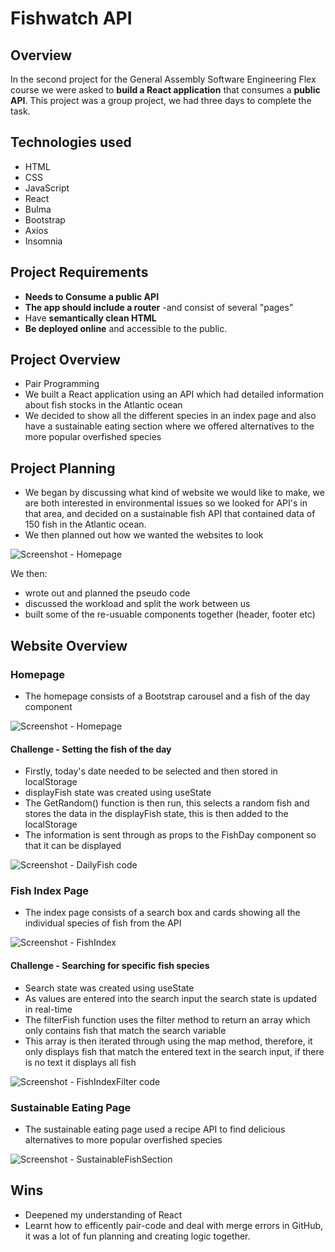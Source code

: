 
# Fishwatch API

## Overview 

In the second project for the General Assembly Software Engineering Flex course we were asked to **build a React application** that consumes a **public API**. This project was a group project, we had three days to complete the task.

## Technologies used 
* HTML
* CSS
* JavaScript
* React
* Bulma
* Bootstrap
* Axios
* Insomnia

## Project Requirements

* **Needs to Consume a public API**
* **The app should include a router** -and consist of several "pages"
* Have **semantically clean HTML** 
* **Be deployed online** and accessible to the public.

## Project Overview

- Pair Programming
- We built a React application using an API which had detailed information about fish stocks in the Atlantic ocean
- We decided to show all the different species in an index page and also have a sustainable eating section where we offered alternatives to the more popular overfished species

## Project Planning

- We began by discussing what kind of website we would like to make, we are both interested in environmental issues so we looked for API's in that area, and decided on a sustainable fish API that contained data of 150 fish in the Atlantic ocean. 
- We then planned out how we wanted the websites to look

![Screenshot - Homepage](https://github.com/dancfc84/Project-2/blob/main/screenshots/planning.png)

We then:

  - wrote out and planned the pseudo code
  - discussed the workload and split the work between us
  - built some of the re-usuable components together (header, footer etc)

## Website Overview

### Homepage

- The homepage consists of a Bootstrap carousel and a fish of the day component

![Screenshot - Homepage](https://github.com/dancfc84/Project-2/blob/main/screenshots/HomePage.png)

#### Challenge - Setting the fish of the day

- Firstly, today's date needed to be selected and then stored in localStorage
- displayFish state was created using useState
- The GetRandom() function is then run, this selects a random fish and stores the data in the displayFish state, this is then added to the localStorage
- The information is sent through as props to the FishDay component so that it can be displayed

![Screenshot - DailyFish code](https://github.com/dancfc84/Project-2/blob/main/screenshots/DailyFish.png)

### Fish Index Page

- The index page consists of a search box and cards showing all the individual species of fish from the API

![Screenshot - FishIndex](https://github.com/dancfc84/Project-2/blob/main/screenshots/FishIndex.png)

#### Challenge - Searching for specific fish species
- Search state was created using useState
- As values are entered into the search input the search state is updated in real-time
- The filterFish function uses the filter method to return an array which only contains fish that match the search variable
- This array is then iterated through using the map method, therefore, it only displays fish that match the entered text in the search input, if there is no text it displays all fish

![Screenshot - FishIndexFilter code](https://github.com/dancfc84/Project-2/blob/main/screenshots/FishIndexFilter.png)

### Sustainable Eating Page

- The sustainable eating page used a recipe API to find delicious alternatives to more popular overfished species

![Screenshot - SustainableFishSection](https://github.com/dancfc84/Project-2/blob/main/screenshots/SustainableFish.png)

## Wins

- Deepened my understanding of React
- Learnt how to efficently pair-code and deal with merge errors in GitHub, it was a lot of fun planning and creating logic together.